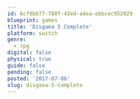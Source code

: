 ```yaml
---
id: 6cf0b677-788f-43ed-a4ea-ebbcec952029
blueprint: games
title: 'Disgaea 5 Complete'
platform: switch
genre:
  - rpg
digital: false
physical: true
guide: false
pending: false
posted: '2017-07-06'
slug: disgaea-5-complete
---
```

